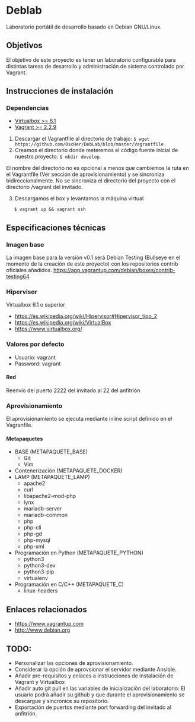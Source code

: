 # Deblab

Laboratorio portátil de desarrollo basado en Debian GNU/Linux.

## Objetivos
El objetivo de este proyecto es tener un laboratorio configurable para distintas tareas de desarrollo y administración de sistema controlado por Vagrant.

## Instrucciones de instalación
### Dependencias
* [Virtualbox >= 6.1](https://www.virtualbox.org/wiki/Downloads)
* [Vagrant >= 2.2.9](https://www.vagrantup.com/downloads)

 1. Descargar el Vagrantfile al directorio de trabajo: `$ wget https://github.com/OscHer/DebLab/blob/master/Vagrantfile`
 2. Creamos el directorio donde meteremos el código fuente inicial de nuestro proyecto: `$ mkdir develop`.

 El nombre del directorio no es opcional a menos que cambiemos la ruta en el Vagrantfile (Ver sección de aprovisionamiento) y se sincroniza bidireccionalmente.
 No se sincroniza el directorio del proyecto con el directorio /vagrant del invitado.

 3. Descargamos el box y levantamos la máquina virtual

 ```
    $ vagrant up && vagrant ssh
 ```

## Especificaciones técnicas
### Imagen base
La imagen base para la versión v0.1 será Debian Testing (Bullseye en el momento de la creación de este proyecto) con los repositorios contrib oficiales añadidos.
<https://app.vagrantup.com/debian/boxes/contrib-testing64>
### Hipervisor
Virtualbox 6.1 o superior

* https://es.wikipedia.org/wiki/Hipervisor#Hipervisor_tipo_2
* https://es.wikipedia.org/wiki/VirtualBox
* https://www.virtualbox.org/

### Valores por defecto
* Usuario: vagrant
* Password: vagrant

#### Red
Reenvío del puerto 2222 del invitado al 22 del anfitrión

### Aprovisionamiento
El aprovisionamiento se ejecuta mediante inline script definido en el Vagranfile.

#### Metapaquetes
* BASE (METAPAQUETE_BASE)
  * Git
  * Vim
* Contenerización (METAPAQUETE_DOCKER)
* LAMP (METAPAQUETE_LAMP)
  * apache2
  * curl
  * libapache2-mod-php
  * lynx
  * mariadb-server
  * mariadb-common
  * php
  * php-cli
  * php-gd
  * php-mysql
  * php-xml
* Programación en Python (METAPAQUETE_PYTHON)
  * python3
  * python3-dev
  * python3-pip
  * virtualenv
* Programación en C/C++ (METAPAQUETE_C)
  * linux-headers


## Enlaces relacionados
* <https://www.vagrantup.com>
* <http://www.debian.org>

## TODO:
 - Personalizar las opciones de aprovisionamiento.
 - Considerar la opción de aprovsionar el servidor mediante Ansible.
 - Añadir pre-requisitos y enlaces a instrucciones de instalación de Vagrant y Virtualbox
 - Añadir auto git pull en las variables de inicialización del laboratorio: El usuario podrá añadir su github y que durante el aprovisionamiento se descargue y sincronice su repositorio.
 - Exportación de puertos mediante port forwarding del invitado al anfitrión.
